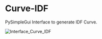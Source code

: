 # Curve-IDF

PySimpleGui Interface to generate IDF Curve.


![Interface_Curve_IDF](https://user-images.githubusercontent.com/58822598/228882558-4132b2eb-2722-4190-bd8f-47f5550a5da4.png)
